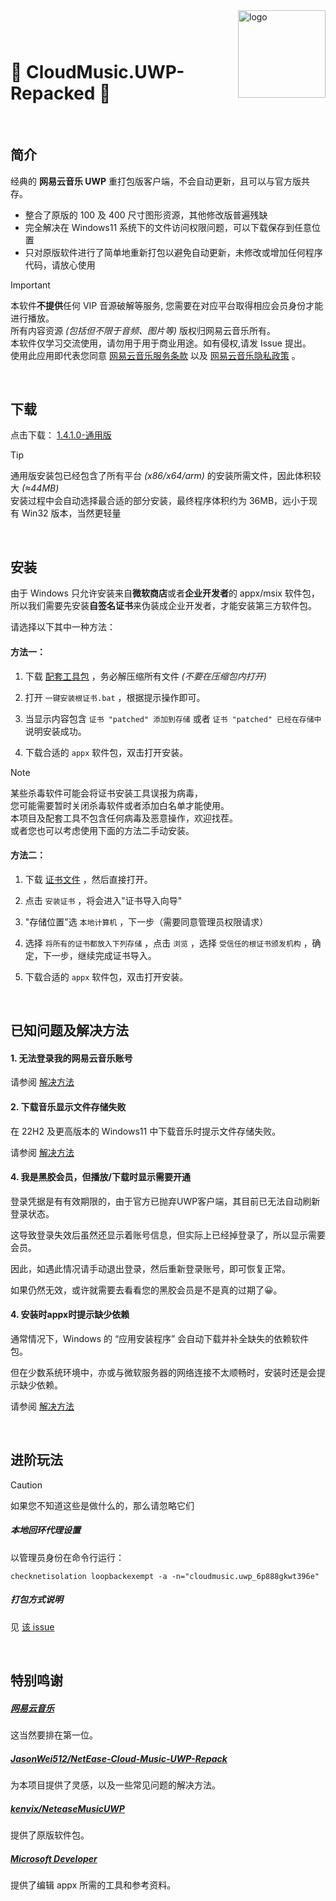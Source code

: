 <img src="https://user-images.githubusercontent.com/26399680/47980314-0e3f1700-e102-11e8-8857-e3436ecc8beb.png" alt="logo" width="140" height="140" align="right" />

### &nbsp;

# 🎼 CloudMusic.UWP-Repacked 🚀

&nbsp;

## 简介

经典的 **网易云音乐 UWP** 重打包版客户端，不会自动更新，且可以与官方版共存。

-  整合了原版的 100 及 400 尺寸图形资源，其他修改版普遍残缺
-  完全解决在 Windows11 系统下的文件访问权限问题，可以下载保存到任意位置
-  只对原版软件进行了简单地重新打包以避免自动更新，未修改或增加任何程序代码，请放心使用

> [!IMPORTANT]
> 本软件**不提供**任何 VIP 音源破解等服务, 您需要在对应平台取得相应会员身份才能进行播放。<br />
> 所有内容资源 _(包括但不限于音频、图片等)_ 版权归网易云音乐所有。<br />
> 本软件仅学习交流使用，请勿用于用于商业用途。如有侵权,请发 Issue 提出。<br />
> 使用此应用即代表您同意 [网易云音乐服务条款](https://st.music.163.com/official-terms/service) 以及 [网易云音乐隐私政策](https://st.music.163.com/official-terms/privacy) 。

&nbsp;

## 下载

点击下载：&nbsp;[1.4.1.0-通用版](../../raw/main/CloudMusic.UWP-1.4.1.0_Repacked_universal.AppxBundle)

> [!TIP]
> 通用版安装包已经包含了所有平台 _(x86/x64/arm)_ 的安装所需文件，因此体积较大 _(&asymp;44MB)_ <br />
> 安装过程中会自动选择最合适的部分安装，最终程序体积约为 36MB，远小于现有 Win32 版本，当然更轻量

&nbsp;

## 安装

由于 Windows 只允许安装来自**微软商店**或者**企业开发者**的 appx/msix 软件包，<br />
所以我们需要先安装**自签名证书**来伪装成企业开发者，才能安装第三方软件包。

请选择以下其中一种方法：

#### 方法一：

1. 下载 [配套工具包](https://github.com/exp-3/CloudMusic.UWP-Tools/archive/dbb93c60c3dd9c634484ee1610f80d17dd66c02a.zip) ，务必解压缩所有文件 _(不要在压缩包内打开)_

2. 打开 `一键安装根证书.bat` ，根据提示操作即可。

3. 当显示内容包含 `证书 "patched" 添加到存储` 或者 `证书 "patched" 已经在存储中` 说明安装成功。

4. 下载合适的 `appx` 软件包，双击打开安装。

> [!NOTE]
> 某些杀毒软件可能会将证书安装工具误报为病毒，<br />
> 您可能需要暂时关闭杀毒软件或者添加白名单才能使用。<br />
> 本项目及配套工具不包含任何病毒及恶意操作，欢迎找茬。<br />
> 或者您也可以考虑使用下面的方法二手动安装。

#### 方法二：

1. 下载 [证书文件](https://github.com/exp-3/CloudMusic.UWP-Tools/raw/main/data/3.cer) ，然后直接打开。

2. 点击 `安装证书` ，将会进入"证书导入向导"

3. "存储位置"选 `本地计算机` ，下一步（需要同意管理员权限请求）

4. 选择 `将所有的证书都放入下列存储` ，点击 `浏览` ，选择 `受信任的根证书颁发机构` ，确定，下一步，继续完成证书导入。

5. 下载合适的 `appx` 软件包，双击打开安装。

&nbsp;

## 已知问题及解决方法

#### 1. 无法登录我的网易云音乐账号

请参阅 [解决方法](assets/login.md)

#### 2. 下载音乐显示文件存储失败

在 22H2 及更高版本的 Windows11 中下载音乐时提示文件存储失败。

请参阅 [解决方法](assets/storage.md)

#### 4. 我是黑胶会员，但播放/下载时显示需要开通

登录凭据是有有效期限的，由于官方已抛弃UWP客户端，其目前已无法自动刷新登录状态。

这导致登录失效后虽然还显示着账号信息，但实际上已经掉登录了，所以显示需要会员。

因此，如遇此情况请手动退出登录，然后重新登录账号，即可恢复正常。

如果仍然无效，或许就需要去看看您的黑胶会员是不是真的过期了😀。

#### 4. 安装时appx时提示缺少依赖

通常情况下，Windows 的 “应用安装程序” 会自动下载并补全缺失的依赖软件包。

但在少数系统环境中，亦或与微软服务器的网络连接不太顺畅时，安装时还是会提示缺少依赖。

请参阅 [解决方法](assets/dependency.md)

&nbsp;

## 进阶玩法

> [!CAUTION]
> 如果您不知道这些是做什么的，那么请忽略它们

##### 本地回环代理设置

以管理员身份在命令行运行：

`checknetisolation loopbackexempt -a -n="cloudmusic.uwp_6p888gkwt396e"`

##### 打包方式说明

见 [该 issue](https://github.com/JasonWei512/NetEase-Cloud-Music-UWP-Repack/issues/3#issuecomment-636415035)

&nbsp;

## 特别鸣谢

##### [网易云音乐](https://music.163.com/)

这当然要排在第一位。

##### [JasonWei512/NetEase-Cloud-Music-UWP-Repack](https://github.com/JasonWei512/NetEase-Cloud-Music-UWP-Repack)

为本项目提供了灵感，以及一些常见问题的解决方法。

##### [kenvix/NeteaseMusicUWP](https://github.com/kenvix/NeteaseMusicUWP)

提供了原版软件包。

##### [Microsoft Developer](https://developer.microsoft.com/zh-cn/)

提供了编辑 appx 所需的工具和参考资料。
